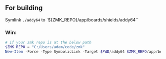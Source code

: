 ## For building
Symlink `./addy64` to `${ZMK_REPO}/app/boards/shields/addy64``

### Win:
```powershell
# if your zmk repo is at the below path
$ZMK_REPO = "C:/Users/adam/code/zmk"
New-Item -Force -Type SymbolicLink -Target $PWD/addy64 $ZMK_REPO/app/boards/shields/addy64
```

